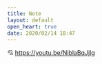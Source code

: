 ```yaml
---
title: Note
layout: default
open_heart: true
date: 2020/02/14 18:47
---
```


💘 https://youtu.be/NiblaBqJjIg
